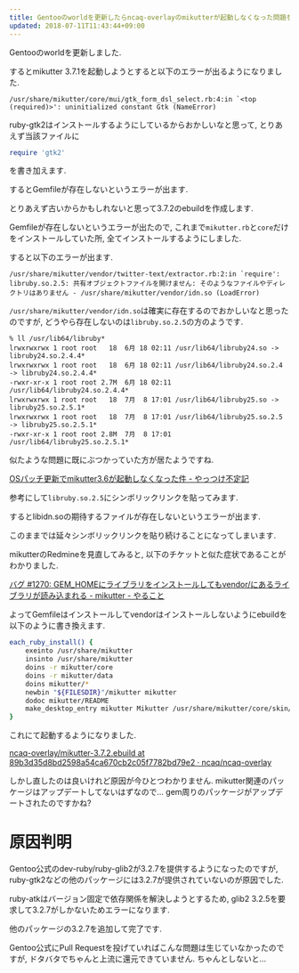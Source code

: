 ```yaml
---
title: Gentooのworldを更新したらncaq-overlayのmikutterが起動しなくなった問題を解決しました
updated: 2018-07-11T11:43:44+09:00
---
```


Gentooのworldを更新しました.

するとmikutter 3.7.1を起動しようとすると以下のエラーが出るようになりました.

~~~
/usr/share/mikutter/core/mui/gtk_form_dsl_select.rb:4:in `<top (required)>': uninitialized constant Gtk (NameError)
~~~

ruby-gtk2はインストールするようにしているからおかしいなと思って,
とりあえず当該ファイルに

~~~rb
require 'gtk2'
~~~

を書き加えます.

するとGemfileが存在しないというエラーが出ます.

とりあえず古いからかもしれないと思って3.7.2のebuildを作成します.

Gemfileが存在しないというエラーが出たので,
これまで`mikutter.rb`と`core`だけをインストールしていた所,
全てインストールするようにしました.

すると以下のエラーが出ます.

~~~
/usr/share/mikutter/vendor/twitter-text/extractor.rb:2:in `require': libruby.so.2.5: 共有オブジェクトファイルを開けません: そのようなファイルやディレクトリはありません - /usr/share/mikutter/vendor/idn.so (LoadError)
~~~

`/usr/share/mikutter/vendor/idn.so`は確実に存在するのでおかしいなと思ったのですが,
どうやら存在しないのは`libruby.so.2.5`の方のようです.

~~~
% ll /usr/lib64/libruby*
lrwxrwxrwx 1 root root   18  6月 18 02:11 /usr/lib64/libruby24.so -> libruby24.so.2.4.4*
lrwxrwxrwx 1 root root   18  6月 18 02:11 /usr/lib64/libruby24.so.2.4 -> libruby24.so.2.4.4*
-rwxr-xr-x 1 root root 2.7M  6月 18 02:11 /usr/lib64/libruby24.so.2.4.4*
lrwxrwxrwx 1 root root   18  7月  8 17:01 /usr/lib64/libruby25.so -> libruby25.so.2.5.1*
lrwxrwxrwx 1 root root   18  7月  8 17:01 /usr/lib64/libruby25.so.2.5 -> libruby25.so.2.5.1*
-rwxr-xr-x 1 root root 2.8M  7月  8 17:01 /usr/lib64/libruby25.so.2.5.1*
~~~

似たような問題に既にぶつかっていた方が居たようですね.

[OSパッチ更新でmikutter3.6が起動しなくなった件 - やっつけ不定記](http://d.hatena.ne.jp/chocopurin/20180418/1524059196)

参考にして`libruby.so.2.5`にシンボリックリンクを貼ってみます.

するとlibidn.soの期待するファイルが存在しないというエラーが出ます.

このままでは延々シンボリックリンクを貼り続けることになってしまいます.

mikutterのRedmineを見直してみると,
以下のチケットと似た症状であることがわかりました.

[バグ #1270: GEM_HOMEにライブラリをインストールしてもvendor/にあるライブラリが読み込まれる - mikutter - やること](https://dev.mikutter.hachune.net/issues/1270)

よってGemfileはインストールしてvendorはインストールしないようにebuildを以下のように書き換えます.

~~~bash
each_ruby_install() {
	exeinto /usr/share/mikutter
	insinto /usr/share/mikutter
	doins -r mikutter/core
	doins -r mikutter/data
	doins mikutter/*
	newbin "${FILESDIR}"/mikutter mikutter
	dodoc mikutter/README
	make_desktop_entry mikutter Mikutter /usr/share/mikutter/core/skin/data/icon.png
}
~~~

これにて起動するようになりました.

[ncaq-overlay/mikutter-3.7.2.ebuild at 89b3d35d8bd2598a54ca670cb2c05f7782bd79e2 · ncaq/ncaq-overlay](https://github.com/ncaq/ncaq-overlay/blob/89b3d35d8bd2598a54ca670cb2c05f7782bd79e2/net-misc/mikutter/mikutter-3.7.2.ebuild)

しかし直したのは良いけれど原因が今ひとつわかりません.
mikutter関連のパッケージはアップデートしてないはずなので…
gem周りのパッケージがアップデートされたのですかね?

# 原因判明

Gentoo公式のdev-ruby/ruby-glib2が3.2.7を提供するようになったのですが,
ruby-gtk2などの他のパッケージには3.2.7が提供されていないのが原因でした.

ruby-atkはバージョン固定で依存関係を解決しようとするため,
glib2 3.2.5を要求して3.2.7がしかないためエラーになります.

他のパッケージの3.2.7を追加して完了です.

Gentoo公式にPull Requestを投げていればこんな問題は生じていなかったのですが,
ドタバタでちゃんと上流に還元できていません.
ちゃんとしないと…
